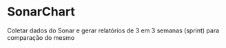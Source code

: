 SonarChart
==========

Coletar dados do Sonar e gerar relatórios de 3 em 3 semanas (sprint) para comparação do mesmo
